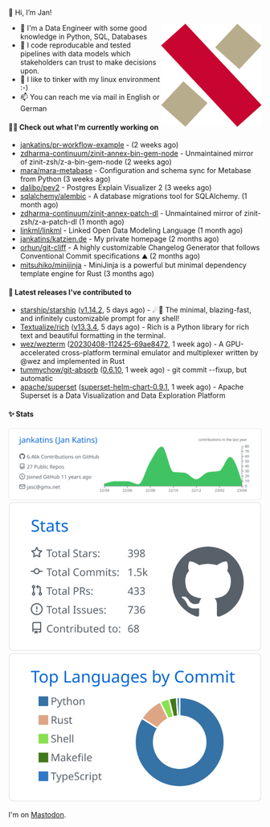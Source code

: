 👋 Hi, I’m Jan!

<img align="right" src="https://raw.githubusercontent.com/kreuzwerkerbot/kreuzwerkerbot/master/assets/xw.png" width="200">

- 🌱 I'm a Data Engineer with some good knowledge in Python, SQL, Databases
- 💪 I code reproducable and tested pipelines with data models which stakeholders can trust to make decisions upon.
- 💞️ I like to tinker with my linux environment :-)
- 📫 You can reach me via mail in English or German

#### 👩‍💻 Check out what I'm currently working on

- [jankatins/pr-workflow-example](https://github.com/jankatins/pr-workflow-example) -  (2 weeks ago)
- [zdharma-continuum/zinit-annex-bin-gem-node](https://github.com/zdharma-continuum/zinit-annex-bin-gem-node) - Unmaintained mirror of zinit-zsh/z-a-bin-gem-node (2 weeks ago)
- [mara/mara-metabase](https://github.com/mara/mara-metabase) - Configuration and schema sync for Metabase from Python (3 weeks ago)
- [dalibo/pev2](https://github.com/dalibo/pev2) - Postgres Explain Visualizer 2 (3 weeks ago)
- [sqlalchemy/alembic](https://github.com/sqlalchemy/alembic) - A database migrations tool for SQLAlchemy. (1 month ago)
- [zdharma-continuum/zinit-annex-patch-dl](https://github.com/zdharma-continuum/zinit-annex-patch-dl) - Unmaintained mirror of zinit-zsh/z-a-patch-dl (1 month ago)
- [linkml/linkml](https://github.com/linkml/linkml) - Linked Open Data Modeling Language (1 month ago)
- [jankatins/katzien.de](https://github.com/jankatins/katzien.de) - My private homepage (2 months ago)
- [orhun/git-cliff](https://github.com/orhun/git-cliff) - A highly customizable Changelog Generator that follows Conventional Commit specifications ⛰️  (2 months ago)
- [mitsuhiko/minijinja](https://github.com/mitsuhiko/minijinja) - MiniJinja is a powerful but minimal dependency template engine for Rust (3 months ago)

#### 🔭 Latest releases I've contributed to

- [starship/starship](https://github.com/starship/starship) ([v1.14.2](https://github.com/starship/starship/releases/tag/v1.14.2), 5 days ago) - ☄🌌️  The minimal, blazing-fast, and infinitely customizable prompt for any shell!
- [Textualize/rich](https://github.com/Textualize/rich) ([v13.3.4](https://github.com/Textualize/rich/releases/tag/v13.3.4), 5 days ago) - Rich is a Python library for rich text and beautiful formatting in the terminal.
- [wez/wezterm](https://github.com/wez/wezterm) ([20230408-112425-69ae8472](https://github.com/wez/wezterm/releases/tag/20230408-112425-69ae8472), 1 week ago) - A GPU-accelerated cross-platform terminal emulator and multiplexer written by @wez and implemented in Rust
- [tummychow/git-absorb](https://github.com/tummychow/git-absorb) ([0.6.10](https://github.com/tummychow/git-absorb/releases/tag/0.6.10), 1 week ago) - git commit --fixup, but automatic
- [apache/superset](https://github.com/apache/superset) ([superset-helm-chart-0.9.1](https://github.com/apache/superset/releases/tag/superset-helm-chart-0.9.1), 1 week ago) - Apache Superset is a Data Visualization and Data Exploration Platform


#### ✨ Stats

  [![](https://raw.githubusercontent.com/jankatins/jankatins/master/profile-summary-card-output/github/0-profile-details.svg)](https://github.com/vn7n24fzkq/github-profile-summary-cards)
  [![](https://raw.githubusercontent.com/jankatins/jankatins/master/profile-summary-card-output/github/3-stats.svg)](https://github.com/vn7n24fzkq/github-profile-summary-cards)
  [![](https://raw.githubusercontent.com/jankatins/jankatins/master/profile-summary-card-output/github/2-most-commit-language.svg)](https://github.com/vn7n24fzkq/github-profile-summary-cards)

I'm on <a rel="me" href="https://fosstodon.org/@jankatins">Mastodon</a>.
